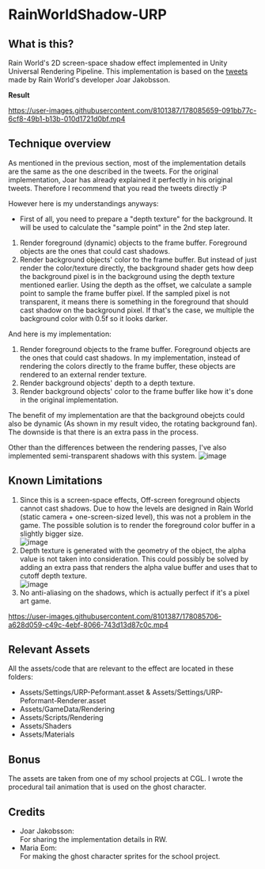 # RainWorldShadow-URP
## What is this?
Rain World's 2D screen-space shadow effect implemented in Unity Universal Rendering Pipeline. This implementation is based on the [tweets](https://twitter.com/joar_lj/status/1525445116789497856?t=E0TvPUclpmWs7LO9pV-xhQ&amp;s=19) made by Rain World's developer Joar Jakobsson.  

**Result**  

https://user-images.githubusercontent.com/8101387/178085659-091bb77c-6cf8-49b1-b13b-010d1721d0bf.mp4



## Technique overview
As mentioned in the previous section, most of the implementation details are the same as the one described in the tweets. For the original implementation, Joar has already explained it perfectly in his original tweets. Therefore I recommend that you read the tweets directly :P

However here is my understandings anyways: 
* First of all, you need to prepare a "depth texture" for the background. It will be used to calculate the "sample point" in the 2nd step later.  
1. Render foreground (dynamic) objects to the frame buffer. Foreground objects are the ones that could cast shadows.
2. Render background objects' color to the frame buffer. But instead of just render the color/texture directly, the background shader gets how deep the background pixel is in the background using the depth texture mentioned earlier. Using the depth as the offset, we calculate a sample point to sample the frame buffer pixel. If the sampled pixel is not transparent, it means there is something in the foreground that should cast shadow on the background pixel. If that's the case, we multiple the background color with 0.5f so it looks darker.

And here is my implementation: 
1. Render foreground objects to the frame buffer. Foreground objects are the ones that could cast shadows. In my implementation, instead of rendering the colors directly to the frame buffer, these objects are rendered to an external render texture.
2. Render background objects' depth to a depth texture.
3. Render background objects' color to the frame buffer like how it's done in the original implementation.

The benefit of my implementation are that the background obejcts could also be dynamic (As shown in my result video, the rotating background fan). The downside is that there is an extra pass in the process.

Other than the differences between the rendering passes, I've also implemented semi-transparent shadows with this system. 
![image](https://user-images.githubusercontent.com/8101387/178085218-8cb4ebdd-58bf-4b38-943a-db8658a68505.png)  

## Known Limitations
1. Since this is a screen-space effects, Off-screen foreground objects cannot cast shadows. Due to how the levels are designed in Rain World (static camera + one-screen-sized level), this was not a problem in the game. The possible solution is to render the foreground color buffer in a slightly bigger size.  
![image](https://user-images.githubusercontent.com/8101387/178085134-3ec4a2d3-6d6f-43b8-bcfb-bf18737c84e4.png)  
2. Depth texture is generated with the geometry of the object, the alpha value is not taken into consideration. This could possibly be solved by adding an extra pass that renders the alpha value buffer and uses that to cutoff depth texture.  
![image](https://user-images.githubusercontent.com/8101387/178085157-7ff03583-fca7-43a6-a8af-7c30e2de7405.png)
3. No anti-aliasing on the shadows, which is actually perfect if it's a pixel art game.  

https://user-images.githubusercontent.com/8101387/178085706-a628d059-c49c-4ebf-8066-743d13d87c0c.mp4



## Relevant Assets
All the assets/code that are relevant to the effect are located in these folders:
* Assets/Settings/URP-Peformant.asset & Assets/Settings/URP-Peformant-Renderer.asset  
* Assets/GameData/Rendering
* Assets/Scripts/Rendering
* Assets/Shaders
* Assets/Materials

## Bonus  
The assets are taken from one of my school projects at CGL. I wrote the procedural tail animation that is used on the ghost character.

## Credits
* Joar Jakobsson:  
  For sharing the implementation details in RW.
* Maria Eom:  
  For making the ghost character sprites for the school project.

